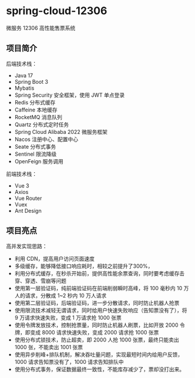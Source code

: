 # spring-cloud-12306

微服务 12306 高性能售票系统

## 项目简介

后端技术栈：

- Java 17
- Spring Boot 3
- Mybatis
- Spring Security 安全框架，使用 JWT 单点登录
- Redis 分布式缓存
- Caffeine 本地缓存
- RocketMQ 消息队列
- Quartz 分布式定时任务
- Spring Cloud Alibaba 2022 微服务框架
- Nacos 注册中心、配置中心
- Seate 分布式事务
- Sentinel 限流降级
- OpenFeign 服务调用

前端技术栈：

- Vue 3
- Axios
- Vue Router
- Vuex
- Ant Design

## 项目亮点

高并发实现思路：

- 利用 CDN，提高用户访问页面速度
- 多级缓存，能够降低接口响应耗时，相较之前提升了300%，
- 利用分布式缓存，在秒杀开始前，提供高性能余票查询，同时要考虑缓存击穿、穿透、雪崩等问题
- 使用第一层验证码，纯前端验证码在前端削弱瞬时高峰，将 100 毫秒内 10 万人的请求，分散成 1~2 秒内 10 万人请求
- 使用第二层验证码，后端验证码，进一步分散请求，同时防止机器人抢票
- 使用限流技术减轻无谓请求，同时给用户快速失败响应（告知票没有了），将 9 万请求快速失败，变成 1 万请求抢 1000 张票
- 使用令牌发放技术，控制抢票量，同时防止机器人刷票，比如开放 2000 令牌，即变成 8000 请求快速失败，变成 2000 请求抢 1000 张票
- 使用分布式锁技术，防止超卖，即 2000 人抢 1000 张票，最终只能卖出 1000 张，不能卖出 1001 张票
- 使用异步削峰+排队机制，解决吞吐量问题，实现最短时间内给用户反馈，1000 请求告知票没有了，1000 请求告知排队中
- 使用分布式事务，保证数据最终一致性，不能库存减少了，票却没打出来。
